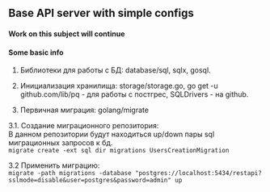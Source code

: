 ## Base API server with simple configs


#### Work on this subject will continue


#### Some basic info

1. Библиотеки для работы с БД: 
database/sql, 
sqlx, 
gosql. 


2. Инициализация хранилища: 
storage/storage.go, 
go get -u github.com/lib/pq - для работы с постгрес, 
SQLDrivers - на github. 

3. Первичная миграция: 
golang/migrate 

3.1. Создание миграционного репозитория: \
В данном репозитории будут находиться up/down пары sql миграционных запросов к бд. \
```migrate create -ext sql dir migrations UsersCreationMigration```

3.2 Применить миграцию: \
```migrate -path migrations -database "postgres://localhost:5434/restapi?sslmode=disable&user=postgres&password=admin" up```

